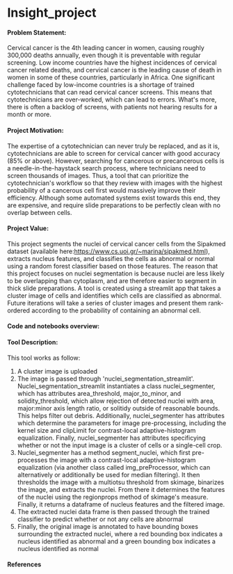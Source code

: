 # Insight_project

#### Problem Statement:
Cervical cancer is the 4th leading cancer in women, causing roughly 300,000 deaths annually, even though it is preventable with regular screening. Low income countries have the highest incidences of cervical cancer related deaths, and cervical cancer is the leading cause of death in women in some of these countries, particularly in Africa. One significant challenge faced by low-income countries is a shortage of trained cytotechnicians that can read cervical cancer screens. This means that cytotechnicians are over-worked, which can lead to errors. What's more, there is often a backlog of screens, with patients not hearing results for a month or more.

#### Project Motivation: 
The expertise of a cytotechnician can never truly be replaced, and as it is, cytotechnicians are able to screen for cervical cancer with good accuracy (85% or above). However, searching for cancerous or precancerous cells is a needle-in-the-haystack search process, where technicians need to screen thousands of images. Thus, a tool that can prioritize the cytotechnician's workflow so that they review with images with the highest probability of a cancerous cell first would massively improve their efficiency. Although some automated systems exist towards this end, they are expensive, and require slide preparations to be perfectly clean with no overlap between cells. 

#### Project Value: 
This project segments the nuclei of cervical cancer cells from the Sipakmed dataset (available here:https://www.cs.uoi.gr/~marina/sipakmed.html), extracts nucleus features, and classifies the cells as abnormal or normal using a random forest classifier based on those features. The reason that this project focuses on nuclei segmentation is because nuclei are less likely to be overlapping than cytoplasm, and are therefore easier to segment in thick slide preparations. A tool is created using a streamlit app that takes a cluster image of cells and identifies which cells are classified as abnormal. Future iterations will take a series of cluster images and present them rank-ordered according to the probability of containing an abnormal cell. 

#### Code and notebooks overview:

#### Tool Description:
This tool works as follow:
1. A cluster image is uploaded
2. The image is passed through 'nuclei_segmentation_streamlit'. Nuclei_segmentation_streamlit instantiates a class nuclei_segmenter, which has attributes area_threshold, major_to_minor, and solidity_threshold, which allow rejection of detected nuclei with area, major:minor axis length ratio, or solitidy outside of reasonable bounds. This helps filter out debris. Additionally, nuclei_segmenter has attributes which determine the parameters for image pre-processing, including the kernel size and clipLimit for contrast-local adaptive-histogram equalization. Finally, nuclei_segmenter has attributes specificying whether or not the input image is a cluster of cells or a single-cell crop. 
3. Nuclei_segmenter has a method segment_nuclei, which first pre-processes the image with a contrast-local adaptive-histogram equalization (via another class called img_preProcessor, which can alternatively or additionally be used for median filtering). It then thresholds the image with a multiotsu threshold from skimage, binarizes the image, and extracts the nuclei. From there it determines the features of the nuclei using the regionprops method of skimage's measure. Finally, it returns a dataframe of nucleus features and the filtered image. 
4. The extracted nuclei data frame is then passed through the trained classifier to predict whether or not any cells are abnormal
5. Finally, the original image is annotated to have bounding boxes surrounding the extracted nuclei, where a red bounding box indicates a nucleus identified as abnormal and a green bounding box indicates a nucleus identified as normal

#### References

